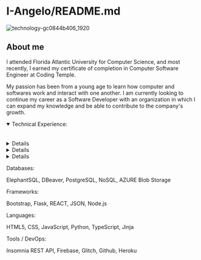 # I-Angelo/README.md


![technology-gc0844b406_1920](https://user-images.githubusercontent.com/111244396/229180551-540bbb59-f741-4ad6-b6a7-861932aae83c.jpg)

## About me

I attended Florida Atlantic University for Computer Science, and most recently, I earned my certificate of completion in Computer Software Engineer at Coding Temple. 

My passion has been from a young age to learn how computer and softwares work and interact with one another. I am currently looking to continue my career as a Software Developer with an organization in which I can expand my knowledge and be able to contribute to the company's growth.


<details open>
<summary>Technical Experience: </summary>
  <br>
  <br>
  <details>
      |      |  Databases    |
      |-----:|---------------|
      |     1| Databases:    |
      |     2|               |
      |     3|               |
  </details>
  <details>
      |      | THING-TO-RANK |
      |-----:|---------------|
      |     1| Databases:    |
      |     2|               |
      |     3|               |
  </details>
  <details>
      |      | THING-TO-RANK |
      |-----:|---------------|
      |     1| Databases:    |
      |     2|               |
      |     3|               |
  </details>
  
</details>






Databases:

ElephantSQL, DBeaver, PostgreSQL, NoSQL, AZURE Blob Storage

Frameworks:

Bootstrap, Flask, REACT, JSON, Node.js

Languages:

HTML5, CSS, JavaScript, Python, TypeScript, Jinja

Tools / DevOps:

Insomnia REST API, Firebase, Glitch, Github, Heroku
